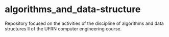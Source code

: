 # algorithms_and_data-structure
Repository focused on the activities of the discipline of algorithms and data structures ll of the UFRN computer engineering course.
